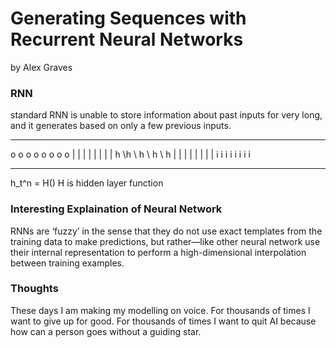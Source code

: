 # Generating Sequences with Recurrent Neural Networks 
by Alex Graves 

### RNN
standard RNN is unable to store information about past inputs for very long, and it generates based on only a few previous inputs. 

_____________________
 o  o o o o o o o 
 |  | | | | | | |
 h \h \ h \ h \ h 
 |  | | | | | | | 
 i  i i i i i i i 
______________________

h_t^n = H()
H is hidden layer function

### Interesting Explaination of Neural Network
RNNs are ‘fuzzy’ in the sense that they do not use exact templates from
the training data to make predictions, but rather—like other neural network use their internal representation to perform a high-dimensional interpolation between training examples.


### Thoughts 
These days I am making my modelling on voice. For thousands of times I want to give up for good. For thousands of times I want to quit AI because how can a person goes without a guiding star. 